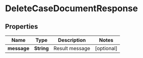 

# DeleteCaseDocumentResponse


## Properties

| Name | Type | Description | Notes |
|------------ | ------------- | ------------- | -------------|
|**message** | **String** | Result message |  [optional] |



